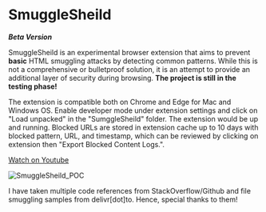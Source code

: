# SmuggleSheild
***Beta Version***

SmuggleSheild is an experimental browser extension that aims to prevent **basic** HTML smuggling attacks by detecting common patterns. While this is not a comprehensive or bulletproof solution, it is an attempt to provide an additional layer of security during browsing. **The project is still in the testing phase!**

The extension is compatible both on Chrome and Edge for Mac and Windows OS. Enable developer mode under extension settings and click on "Load unpacked" in the "SumggleSheild" folder. The extension would be up and running. Blocked URLs are stored in extension cache up to 10 days with blocked pattern, URL, and timestamp, which can be reviewed by clicking on extension then "Export Blocked Content Logs.". 

[Watch on Youtube](https://youtu.be/6x0Fe_63qxA)

![SmuggleSheild_POC](https://github.com/user-attachments/assets/c8602882-cd1b-48fb-9512-642993aadf88)

I have taken multiple code references from StackOverflow/Github and file smuggling samples from delivr[dot]to. Hence, special thanks to them!
